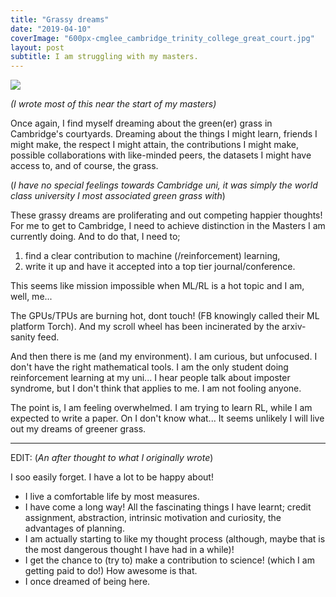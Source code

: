 ```yaml
---
title: "Grassy dreams"
date: "2019-04-10"
coverImage: "600px-cmglee_cambridge_trinity_college_great_court.jpg"
layout: post
subtitle: I am struggling with my masters.
---
```


![]({{site.baseurl}}/assets/grassy-dreams/{{page.coverImage}})

_(I wrote most of this near the start of my masters)_

Once again, I find myself dreaming about the green(er) grass in Cambridge's courtyards. Dreaming about the things I might learn, friends I might make, the respect I might attain, the contributions I might make, possible collaborations with like-minded peers, the datasets I might have access to, and of course, the grass.

(_I have no special feelings towards Cambridge uni, it was simply the world class university I most associated green grass with_)

These grassy dreams are proliferating and out competing happier thoughts! For me to get to Cambridge, I need to achieve distinction in the Masters I am currently doing. And to do that, I need to;

1. find a clear contribution to machine (/reinforcement) learning,
2. write it up and have it accepted into a top tier journal/conference.

This seems like mission impossible when ML/RL is a hot topic and I am, well, me...

The GPUs/TPUs are burning hot, dont touch! (FB knowingly called their ML platform Torch). And my scroll wheel has been incinerated by the arxiv-sanity feed.

And then there is me (and my environment). I am curious, but unfocused. I don't have the right mathematical tools. I am the only student doing reinforcement learning at my uni... I hear people talk about imposter syndrome, but I don't think that applies to me. I am not fooling anyone.

The point is, I am feeling overwhelmed. I am trying to learn RL, while I am expected to write a paper. On I don't know what... It seems unlikely I will live out my dreams of greener grass.

* * *

EDIT: (_An after thought to what I originally wrote_)

I soo easily forget. I have a lot to be happy about!

- I live a comfortable life by most measures.
- I have come a long way! All the fascinating things I have learnt; credit assignment, abstraction, intrinsic motivation and curiosity, the advantages of planning.
- I am actually starting to like my thought process (although, maybe that is the most dangerous thought I have had in a while)!
- I get the chance to (try to) make a contribution to science! (which I am getting paid to do!) How awesome is that.
- I once dreamed of being here.
